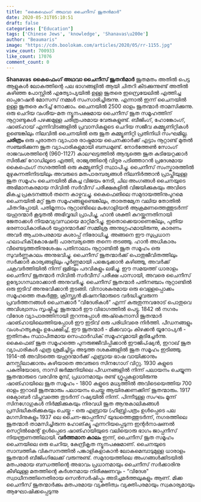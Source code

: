 ```yaml
---
title: "കൈഫെംഗ് അഥവാ ചൈനീസ് ജൂതൻമാർ"
date: 2020-05-31T05:10:51
draft: false
categories: ["Education"]
tags: ['Chinese Jews', 'knowledge', 'Shanavas\u200e']
author: "Beaumaris"
image: "https://cdn.boolokam.com/articles/2020/05/rr-1155.jpg"
view_count: 700933
like_count: 17076
comment_count: 0
---
```


**[](https://wordpress-972788-3403151.cloudwaysapps.com/shanavas-post-about-chinese-jews/275678/rr-1174)Shanavas** **കൈഫെംഗ് അഥവാ ചൈനീസ് ജൂതൻമാർ** ജൂതമതം അതിൽ പെട്ട ആളുകൾ ലോകത്തിന്റെ പല ഭാഗങ്ങളിൽ ആയി ചിതറി കിടക്കുന്നുണ്ട് അതിൽ കഴിഞ്ഞ പോസ്റ്റിൽ എത്യോപ്യയിൽ ഉള്ള ജൂതരെ ഇസ്രെയേലിൽ എത്തിച്ച ഓപ്പറേഷൻ മോസസ് നമ്മൾ സംസാരിച്ചിരുന്നു. എന്നാൽ ഇന്ന് ചൈനയിൽ ഉള്ള ജൂതരെ കുറിച്ച് നോക്കാം. ചൈനയിൽ 2500 ഓളം ജൂതന്മാർ താമസിക്കുന്നു. ഒരു ചെറിയ വംശീയ-മത ന്യൂനപക്ഷമായ ചൈനീസ് ജൂത സമൂഹത്തിന് നൂറ്റാണ്ടുകൾ പഴക്കമുള്ള ചരിത്രപരമായ വേരുകളുണ്ട്. ബീജിംഗ്, ഹോങ്കോംഗ്, ഷാങ്ഹായ് എന്നിവിടങ്ങളിൽ പ്രവാസികളുടെ ചെറിയ സജീവ കമ്മ്യൂണിറ്റികൾ ഉണ്ടെങ്കിലും നിലവിൽ ചൈനയിൽ ഒരു ജൂത കമ്മ്യൂണിറ്റി പ്രതിനിധി സംഘമില്ല. **ചരിത്രം** ഒരു പുരാതന വ്യാപാര രാഷ്ട്രമായ ചൈനക്കാർക്ക് എട്ടാം നൂറ്റാണ്ട് മുതൽ സഞ്ചരിക്കുന്ന ജൂത വ്യാപാരികളുമായി ബന്ധമുണ്ട്. നോർത്തേൺ സോംഗ് രാജവംശത്തിന്റെ (960-1127) കാലഘട്ടത്തിൽ ആദ്യത്തെ ജൂത കുടിയേറ്റക്കാർ സിൽക്ക് റോഡിലൂടെ എത്തി, രാജ്യത്തിന്റെ വിദൂര പടിഞ്ഞാറൻ പ്രദേശമായ കൈഫെംഗ് നഗരത്തിൽ ഒരു കമ്മ്യൂണിറ്റി സ്ഥാപിച്ചു. ചൈനീസ് സംസ്കാരത്തിൽ മുഴുകുന്നതിനിടയിലും അവരുടെ മതപാരമ്പര്യങ്ങൾ നിലനിർത്താൻ പ്രാപ്തിയുള്ള ജൂത സമൂഹം ചൈനയിൽ മികച്ച വിജയം നേടി, ചില അംഗങ്ങൾ ചൈനയുടെ അഭിമാനകരമായ സിവിൽ സർവീസ് പരീക്ഷകളിൽ വിജയിക്കുകയും അവിടെ മികച്ച പ്രകടനങ്ങൾ തന്നെ കാഴ്ചവച്ചു. കൈഫെങിലെ സമുദായത്തിനുപുറമെ ചൈനയിൽ മറ്റ് ജൂത സമൂഹങ്ങളുണ്ടെങ്കിലും, താരതമ്യേന വലിയ തോതിൽ ചിതറിപ്പോയി. പതിമൂന്നാം നൂറ്റാണ്ടിലെ മംഗോളിയൻ ആക്രമണത്തെത്തുടർന്ന് യഹൂദന്മാർ കൂടുതൽ അഭിവൃദ്ധി പ്രാപിച്ചു, ഹാൻ ശക്തി കുറയ്ക്കുന്നതിനായി ജേതാക്കൾ നിയമവ്യവസ്ഥയെ മാറ്റിമറിച്ചു. ഇതൊക്കെയാണെങ്കിലും, പുതിയ ഭരണാധികാരികൾ യഹൂദന്മാർക്ക് സമ്മിശ്ര അനുഗ്രഹമായിരുന്നു, കാരണം അവർ ആചാരപരമായ കശാപ്പ് നിരോധിച്ചു, അങ്ങനെ ഈ സുപ്രധാന ഹലാഹിക്(കോഷേർ) പാരമ്പര്യത്തെ തന്നെ തടഞ്ഞു. ഹാൻ അധികാരം വീണ്ടെടുത്തതിനുശേഷം പതിനാലാം നൂറ്റാണ്ടിൽ ജൂത സമൂഹം ഒരു സുവർണ്ണകാലം അനുഭവിച്ചു. ചൈനീസ് ജൂതന്മാർക്ക് പൊതുജീവിതത്തിലും സർക്കാർ കാര്യങ്ങളിലും പൂർണ്ണമായി പങ്കെടുക്കാൻ കഴിഞ്ഞു, അവർക്ക് ചക്രവർത്തിയിൽ നിന്ന് ഭൂമിയും പദവികളും ലഭിച്ചു. ഈ സമയത്ത് ധാരാളം ചൈനീസ് ജൂതന്മാർ സിവിൽ സർവീസ് പരീക്ഷ പാസായി, അവരെ ചൈനീസ് ഉദ്യോഗസ്ഥരാക്കാൻ അനുവദിച്ചു. ചൈനീസ് ജൂതന്മാർ പതിനഞ്ചാം നൂറ്റാണ്ടിൽ ഒരു ഇടിവ് അനുഭവിക്കാൻ തുടങ്ങി. വിനാശകരമായ ഒരു വെള്ളപ്പൊക്കം സമൂഹത്തെ തകർത്തു, ക്രിസ്ത്യൻ മിഷനറിമാരുടെ വർദ്ധിച്ചുവരുന്ന പ്രവർത്തനങ്ങൾ ചൈനക്കാർ “വിദേശികൾ” എന്ന് കരുതുന്നവരോട് പൊതുവെ അവിശ്വാസം സൃഷ്ടിച്ചു; ജൂതന്മാർ ഈ വിഭാഗത്തിൽ പെട്ടു. 1842 ൽ നഗരം വിദേശ വ്യാപാരത്തിനായി തുറന്നപ്പോൾ അഷ്‌കെനാസി ജൂതന്മാർ ഷാങ്ഹായിലെത്തിയപ്പോൾ ഈ ഇടിവ് ഒരു പരിധിവരെ നിർത്തി. പീഡനങ്ങളും വംശഹത്യകളും ഉപേക്ഷിച്ച്, ഈ ജൂതന്മാർ - മിക്കവാറും കിഴക്കൻ യൂറോപ്യൻ - ഇതിനകം സ്ഥാപിതമായ സെഫാർഡിക് സമൂഹവുമായി കൂടിച്ചേർന്നു. കൈഫെങ് ജൂത സമൂഹത്തെ പുനരുജ്ജീവിപ്പിക്കാൻ ഈജിപ്ഷ്യൻ, ഇറാഖ് ജൂത വ്യാപാരികൾ എത്ര ശ്രമിച്ചിട്ടും അടുത്ത ദശകങ്ങളിൽ ജൂത സമൂഹം ഇടിഞ്ഞു. 1914-ൽ അവിടത്തെ യഹൂദന്മാർക്ക് എബ്രായ ഭാഷ വായിക്കാനും മനസ്സിലാക്കാനും കഴിയാതെ അവരുടെ സിനഗോഗ് വിറ്റു. 1930 കളുടെ പകുതിയോടെ, നാസി ജർമ്മനിയിലെ പീഡനങ്ങളിൽ നിന്ന് പലായനം ചെയ്യുന്ന ജൂതന്മാരുടെ വരവിനു മുമ്പ്, പ്രധാനമായും രണ്ട് ഗ്രൂപ്പുകളായിരുന്നു ഷാങ്ഹായിലെ ജൂത സമൂഹം - 1800 കളുടെ മധ്യത്തിൽ അവിടെയെത്തിയ 700 ഓളം ഇറാഖി ജൂതന്മാരും പലായനം ചെയ്ത ആയിരക്കണക്കിന് ജൂതന്മാരും. 1917 ഒക്ടോബർ വിപ്ലവത്തെ തുടർന്ന് റഷ്യയിൽ നിന്ന്. പിന്നീടുള്ള സംഘം മൂന്ന് സിനഗോഗുകൾ നിർമ്മിക്കുകയും നിരവധി ജൂത ആനുകാലികങ്ങൾ പ്രസിദ്ധീകരിക്കുകയും ചെയ്തു - ഒരു എബ്രായ (ഹീബ്രു)പത്രം ഉൾപ്പെടെ പല മഗസിനുകളും 1937 ലെ ചൈന-ജാപ്പനീസ് യുദ്ധത്തെത്തുടർന്ന്, നഗരത്തിലെ ജൂതന്മാർ താമസിച്ചിരുന്ന ഹോങ്‌ക്യൂ എന്നറിയപ്പെടുന്ന ഇന്റർനാഷണൽ സെറ്റിൽമെന്റ് ഉൾപ്പെടെ ഷാങ്ഹായിയുടെ വലിയൊരു ഭാഗം ജാപ്പനീസ് നിയന്ത്രണത്തിലായി. **വർത്തമാന കാലം** ഇന്ന്, ചൈനീസ് ജൂത സമൂഹം ചൈനയിലെ ഒരു ചെറിയ, കേന്ദ്രീകൃത ന്യൂനപക്ഷമാണ്. ചൈനയുടെ സാമ്പത്തിക വികസനത്തിൽ പങ്കാളികളാകാൻ ലോകമെമ്പാടുമുള്ള ധാരാളം ജൂതന്മാർ ബീജിംഗിലേക്ക് വരുന്നുണ്ട്. സമുദായത്തിലെ അംഗങ്ങൾക്കിടയിൽ മതപരമായ ബന്ധത്തിന്റെ അഭാവം പ്രധാനമായും ചൈനീസ് സർക്കാരിനു കീഴിലുള്ള മതത്തിന്റെ കർശനമായ നിരീക്ഷണവും - “വിദേശ” സ്വാധീനത്തിനെതിരായ സെൻസർഷിപ്പും അടിച്ചമർത്തലുകളും ആണ്. മിക്ക ചൈനീസ് ജൂതന്മാർക്കും മതപരമായ വ്യക്തിത്വം വ്യക്തിപരമായും സ്വകാര്യമായും ആഘോഷിക്കപ്പെടുന്നു
